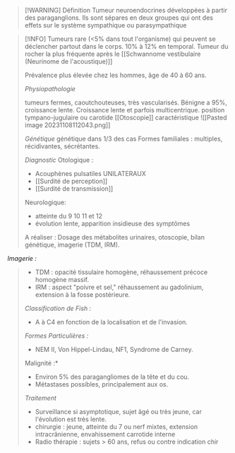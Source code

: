 
>[!WARNING] Définition
>Tumeur neuroendocrines développées à partir des paraganglions. Ils sont sépares en deux groupes qui ont des effets sur le système sympathique ou parasympathique

>[!INFO]
>Tumeurs rare (<5% dans tout l'organisme) qui peuvent se déclencher partout dans le corps. 10% à 12% en temporal. Tumeur du rocher la plus fréquente après le [[Schwannome vestibulaire (Neurinome de l'acoustique)]]
>
>Prévalence plus élevée chez les hommes, âge de 40 à 60 ans.
>
>*Physiopathologie*
>
>tumeurs fermes, caoutchouteuses, très vascularisés. Bénigne a 95%, croissance lente.
> Croissance lente et parfois multicentrique.
>position tympano-jugulaire ou carotide
>[[Otoscopie]] caractéristique 
>![[Pasted image 20231108112043.png]]
>
>*Génétique*
>génétique dans 1/3 des cas
>Formes familiales : multiples, récidivantes, sécrétantes.
>
>*Diagnostic*
>Otologique :
>- Acouphènes pulsatiles UNILATERAUX
>- [[Surdité de perception]] 
>- [[Surdité de transmission]] 
>  
>  Neurologique: 
>  - atteinte du 9 10 11 et 12
>  - évolution lente, apparition insidieuse des symptômes 
>
>A réaliser : Dosage des métabolites urinaires, otoscopie, bilan génétique, imagerie (TDM, IRM).
>
>
>
*Imagerie :*
>
>- TDM : opacité tissulaire homogène, réhaussement précoce homogène massif.
>- IRM : aspect "poivre et sel," réhaussement au gadolinium, extension à la fosse postérieure.
>
>*Classification de Fish :*
>
>- A à C4 en fonction de la localisation et de l'invasion.
>
>*Formes Particulières :*
>
>- NEM II, Von Hippel-Lindau, NF1, Syndrome de Carney.
>
>Malignité :*
>
>- Environ 5% des paragangliomes de la tête et du cou.
>- Métastases possibles, principalement aux os.
>
>
>
>
>
>
>*Traitement*
>
>- Surveillance si asymptotique, sujet âgé ou très jeune, car l'évolution est très lente.
>- chirurgie : jeune, atteinte du 7 ou nerf mixtes, extension intracrânienne, envahissement carrotide interne 
>- Radio thérapie  : sujets > 60 ans, refus ou contre indication chir



